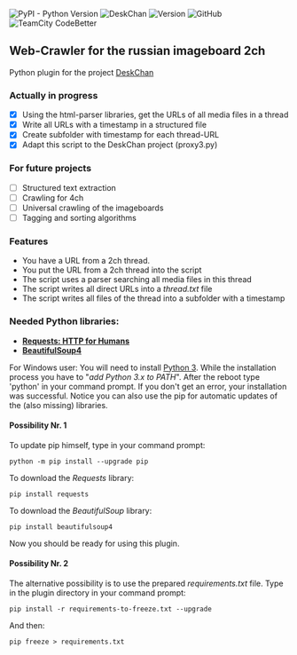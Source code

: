 ![PyPI - Python Version](https://img.shields.io/pypi/pyversions/Django.svg)
![DeskChan](https://img.shields.io/badge/DeskChan-Plugin-blue.svg)
![Version](https://img.shields.io/badge/Version-1.11-blue.svg)
![GitHub](https://img.shields.io/github/license/mashape/apistatus.svg)
![TeamCity CodeBetter](https://img.shields.io/teamcity/codebetter/bt428.svg)



## Web-Crawler for the russian imageboard 2ch
Python plugin for the project [DeskChan](https://github.com/DeskChan/DeskChan)

### Actually in progress
- [x] Using the html-parser libraries, get the URLs of all media files in a thread
- [x] Write all URLs with a timestamp in a structured file
- [x] Create subfolder with timestamp for each thread-URL
- [x] Adapt this script to the DeskChan project (proxy3.py)

### For future projects
- [ ] Structured text extraction
- [ ] Crawling for 4ch
- [ ] Universal crawling of the imageboards
- [ ] Tagging and sorting algorithms

### Features
* You have a URL from a 2ch thread.
* You put the URL from a 2ch thread into the script
* The script uses a parser searching all media files in this thread
* The script writes all direct URLs into a *thread.txt* file
* The script writes all files of the thread into a subfolder with a timestamp

### Needed Python libraries:
* [__Requests: HTTP for Humans__](http://docs.python-requests.org/en/master/user/install/#install)
* [__BeautifulSoup4__](https://www.crummy.com/software/BeautifulSoup/bs4/doc/#installing-beautiful-soup)

For Windows user: You will need to install [Python 3](https://www.python.org/downloads/release/python-370/).
While the installation process you have to "*add Python 3.x to PATH*". After the reboot type 'python' in your command prompt.
If you don't get an error, your installation was successful.
Notice you can also use the pip for automatic updates of the (also missing) libraries.

#### Possibility Nr. 1
To update pip himself, type in your command prompt:
```
python -m pip install --upgrade pip
```

To download the *Requests* library:
```
pip install requests
```

To download the *BeautifulSoup* library:
```
pip install beautifulsoup4
```

Now you should be ready for using this plugin.

#### Possibility Nr. 2
The alternative possibility is to use the prepared *requirements.txt* file.
Type in the plugin directory in your command prompt:
```
pip install -r requirements-to-freeze.txt --upgrade
```

And then:
```
pip freeze > requirements.txt
```



